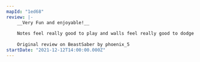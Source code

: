 ```yaml
---
mapId: "1ed68"
review: |-
    __Very Fun and enjoyable!__
    
    Notes feel really good to play and walls feel really good to dodge!
    
    Original review on BeastSaber by phoenix_5
startDate: "2021-12-12T14:00:00.000Z"
---
```

